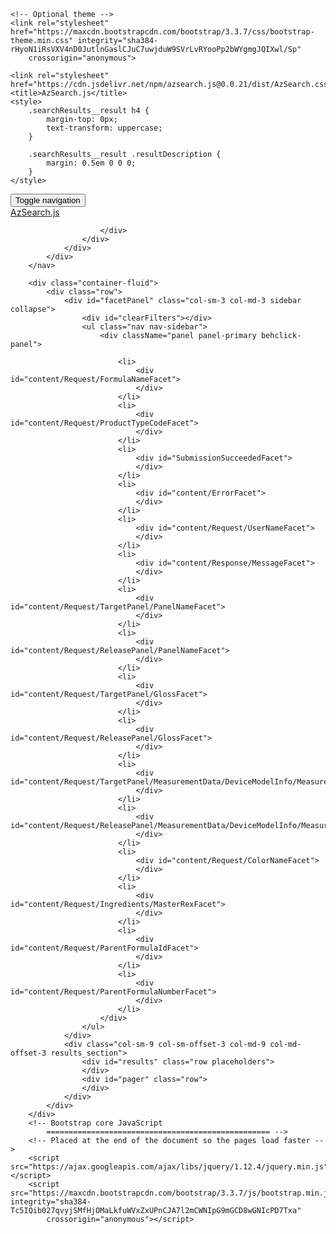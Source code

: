 <!DOCTYPE html>

<head>
    <!-- Latest compiled and minified CSS -->
    <link rel="stylesheet" href="https://maxcdn.bootstrapcdn.com/bootstrap/3.3.7/css/bootstrap.min.css" integrity="sha384-BVYiiSIFeK1dGmJRAkycuHAHRg32OmUcww7on3RYdg4Va+PmSTsz/K68vbdEjh4u"
        crossorigin="anonymous">

    <!-- Optional theme -->
    <link rel="stylesheet" href="https://maxcdn.bootstrapcdn.com/bootstrap/3.3.7/css/bootstrap-theme.min.css" integrity="sha384-rHyoN1iRsVXV4nD0JutlnGaslCJuC7uwjduW9SVrLvRYooPp2bWYgmgJQIXwl/Sp"
        crossorigin="anonymous">

    <link rel="stylesheet" href="https://cdn.jsdelivr.net/npm/azsearch.js@0.0.21/dist/AzSearch.css">
    <title>AzSearch.js</title>
    <style>
        .searchResults__result h4 {
            margin-top: 0px;
            text-transform: uppercase;
        }

        .searchResults__result .resultDescription {
            margin: 0.5em 0 0 0;
        }
    </style>
</head>

<body>
    <div id="app">
        <nav class="navbar navbar-inverse navbar-fixed-top">
            <div class="container-fluid">
                <div class="navbar-header">
                    <button type="button" class="navbar-toggle collapsed" data-toggle="collapse" data-target="#facetPanel" aria-expanded="false"
                        aria-controls="navbar">
                        <span class="sr-only">Toggle navigation</span>
                        <span class="icon-bar"></span>
                        <span class="icon-bar"></span>
                        <span class="icon-bar"></span>
                    </button>
                    <div class="row">
                        <div class="col-md-2 pagelabel">
                            <a class="navbar-brand pagelabel" href="https://github.com/Azure-Samples/AzSearch.js">AzSearch.js</a>
                        </div>
                        <div id="searchBox" class="col-mid-8 col-sm-8 col-xs-6"></div>
                        <div id="navbar" class="navbar-collapse collapse">

                        </div>
                    </div>
                </div>
            </div>
        </nav>

        <div class="container-fluid">
            <div class="row">
                <div id="facetPanel" class="col-sm-3 col-md-3 sidebar collapse">
                    <div id="clearFilters"></div>
                    <ul class="nav nav-sidebar">
                        <div className="panel panel-primary behclick-panel">
                            
                            <li>
                                <div id="content/Request/FormulaNameFacet">
                                </div>
                            </li>
                            <li>
                                <div id="content/Request/ProductTypeCodeFacet">
                                </div>
                            </li>
                            <li>
                                <div id="SubmissionSucceededFacet">
                                </div>
                            </li>
                            <li>
                                <div id="content/ErrorFacet">
                                </div>
                            </li>
                            <li>
                                <div id="content/Request/UserNameFacet">
                                </div>
                            </li>
                            <li>
                                <div id="content/Response/MessageFacet">
                                </div>
                            </li>
                            <li>
                                <div id="content/Request/TargetPanel/PanelNameFacet">
                                </div>
                            </li>
                            <li>
                                <div id="content/Request/ReleasePanel/PanelNameFacet">
                                </div>
                            </li>
                            <li>
                                <div id="content/Request/TargetPanel/GlossFacet">
                                </div>
                            </li>
                            <li>
                                <div id="content/Request/ReleasePanel/GlossFacet">
                                </div>
                            </li>
                            <li>
                                <div id="content/Request/TargetPanel/MeasurementData/DeviceModelInfo/MeasurementSchemeFacet">
                                </div>
                            </li>
                            <li>
                                <div id="content/Request/ReleasePanel/MeasurementData/DeviceModelInfo/MeasurementSchemeFacet">
                                </div>
                            </li>
                            <li>
                                <div id="content/Request/ColorNameFacet">
                                </div>
                            </li>
                            <li>
                                <div id="content/Request/Ingredients/MasterRexFacet">
                                </div>
                            </li>
                            <li>
                                <div id="content/Request/ParentFormulaIdFacet">
                                </div>
                            </li>
                            <li>
                                <div id="content/Request/ParentFormulaNumberFacet">
                                </div>
                            </li>
                        </div>
                    </ul>
                </div>
                <div class="col-sm-9 col-sm-offset-3 col-md-9 col-md-offset-3 results_section">
                    <div id="results" class="row placeholders">
                    </div>
                    <div id="pager" class="row">
                    </div>
                </div>
            </div>
        </div>
        <!-- Bootstrap core JavaScript
            ================================================== -->
        <!-- Placed at the end of the document so the pages load faster -->
        <script src="https://ajax.googleapis.com/ajax/libs/jquery/1.12.4/jquery.min.js"></script>
        <script src="https://maxcdn.bootstrapcdn.com/bootstrap/3.3.7/js/bootstrap.min.js" integrity="sha384-Tc5IQib027qvyjSMfHjOMaLkfuWVxZxUPnCJA7l2mCWNIpG9mGCD8wGNIcPD7Txa"
            crossorigin="anonymous"></script>
</body>
<!-- Dependencies -->
<script src="https://cdn.jsdelivr.net/react/15.5.0/react.min.js"></script>
<script src="https://cdn.jsdelivr.net/react/15.5.0/react-dom.min.js"></script>
<script type="text/javascript" src="https://cdn.jsdelivr.net/redux/3.6.0/redux.min.js"></script>
<!-- Main -->
<script src="https://cdn.jsdelivr.net/npm/azsearch.js@0.0.21/dist/AzSearch.bundle.js"></script>
<script>
    // Initialize and connect to your search service
    var automagic = new AzSearch.Automagic({ index: "dev-fsi-index", queryKey: "A48A3552B9548E7CE6E1EB0DA333AD42", service: "mosaic-fsi-search" });
    // add a results view using the template defined above
    automagic.addResults("results", { count: true });
    // Adds a pager control << 1 2 3 ... >>
    automagic.addPager("pager");
    
        automagic.addSearchBox("searchBox");
        
       automagic.addCheckboxFacet("content/Request/FormulaNameFacet", "content/Request/FormulaName", "string");
   automagic.addCheckboxFacet("content/Request/ProductTypeCodeFacet", "content/Request/ProductTypeCode", "string");
   automagic.addCheckboxFacet("SubmissionSucceededFacet", "SubmissionSucceeded", "string");
   automagic.addCheckboxFacet("content/ErrorFacet", "content/Error", "string");
   automagic.addCheckboxFacet("content/Request/UserNameFacet", "content/Request/UserName", "string");
   automagic.addCheckboxFacet("content/Response/MessageFacet", "content/Response/Message", "string");
   automagic.addCheckboxFacet("content/Request/TargetPanel/PanelNameFacet", "content/Request/TargetPanel/PanelName", "string");
   automagic.addCheckboxFacet("content/Request/ReleasePanel/PanelNameFacet", "content/Request/ReleasePanel/PanelName", "string");
   automagic.addCheckboxFacet("content/Request/TargetPanel/GlossFacet", "content/Request/TargetPanel/Gloss", "number");
   automagic.addCheckboxFacet("content/Request/ReleasePanel/GlossFacet", "content/Request/ReleasePanel/Gloss", "number");
   automagic.addCheckboxFacet("content/Request/TargetPanel/MeasurementData/DeviceModelInfo/MeasurementSchemeFacet", "content/Request/TargetPanel/MeasurementData/DeviceModelInfo/MeasurementScheme", "string");
   automagic.addCheckboxFacet("content/Request/ReleasePanel/MeasurementData/DeviceModelInfo/MeasurementSchemeFacet", "content/Request/ReleasePanel/MeasurementData/DeviceModelInfo/MeasurementScheme", "string");
   automagic.addCheckboxFacet("content/Request/ColorNameFacet", "content/Request/ColorName", "string");
   automagic.addCheckboxFacet("content/Request/Ingredients/MasterRexFacet", "content/Request/Ingredients/MasterRex", "string");
   automagic.addCheckboxFacet("content/Request/ParentFormulaIdFacet", "content/Request/ParentFormulaId", "string");
   automagic.addCheckboxFacet("content/Request/ParentFormulaNumberFacet", "content/Request/ParentFormulaNumber", "string");


    // Adds a button to clear any applied filters
    automagic.addClearFiltersButton("clearFilters");
</script>
<style>

</style>

</html>
